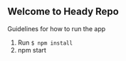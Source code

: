 Welcome to Heady Repo
-------------------------------
Guidelines for how to run the app

1. Run `$ npm install`
2. npm start